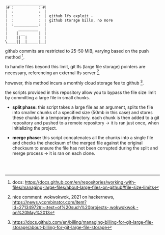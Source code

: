 ```
 _________________
|# :           : #|
|  :           :  |
|  :           :  | github lfs exploit -
|  :           :  | github storage bills, no more
|  :___________:  |
|     _________   |
|    | __      |  |
|    ||  |     |  |
\____||__|_____|__|
```

github commits are restricted to 25-50 MiB, varying based on the push method [^1].

to handle files beyond this limit, git lfs (large file storage) pointers are necessary, referencing an external lfs server [^2].

however, this method incurs a monthly cloud storage fee to github [^3].

the scripts provided in this repository allow you to bypass the file size limit by committing a large file in small chunks.

- **split phase:** this script takes a large file as an argument, splits the file into smaller chunks of a specified size (50mb in this case) and stores these chunks in a temporary directory. each chunk is then added to a git repository and pushed to a remote repository → it is ran just once, when initializing the project.

- **merge phase:** this script concatenates all the chunks into a single file and checks the checksum of the merged file against the original checksum to ensure the file has not been corrupted during the split and merge process → it is ran on each clone.

<br><br>

[^1]: docs: https://docs.github.com/en/repositories/working-with-files/managing-large-files/about-large-files-on-github#file-size-limits
[^2]: nice comment: wokwokwok, 2021 on hackernews, https://news.ycombinator.com/item?id=27134972#:~:text=of%20such%20projects-,wokwokwok,-on%20May%2013
[^3]: https://docs.github.com/en/billing/managing-billing-for-git-large-file-storage/about-billing-for-git-large-file-storage
